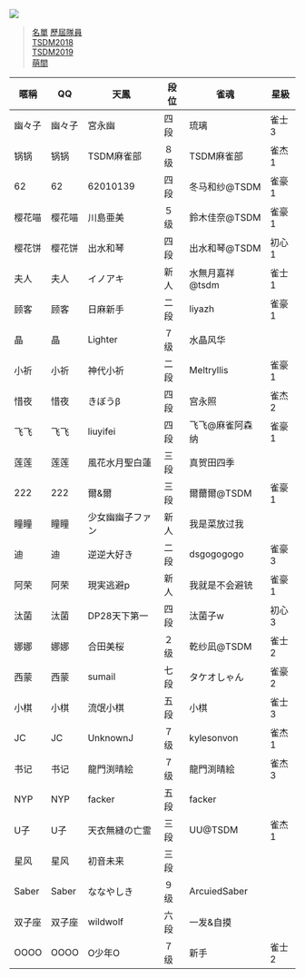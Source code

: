 ![](https://www.z4a.net/images/2018/08/01/u.png)  

>[名單](list.md)
>[歷屆隊員](member.md)  
>[TSDM2018](tsdm2018.md)  
>[TSDM2019](tsdm2019.md)  
>[萌間](moe.md)  

暱稱|QQ|天鳳|段位|雀魂|星級
-|-|-|-|-|-
幽々子|幽々子|宮永幽|四段|琉璃|雀士3
锅锅|锅锅|TSDM麻雀部|８级|TSDM麻雀部|雀杰1
62|62|62010139|四段|冬马和纱@TSDM|雀豪1
樱花喵|樱花喵|川島亜美|５级|鈴木佳奈@TSDM|雀豪1
樱花饼|樱花饼|出水和琴|四段|出水和琴@TSDM|初心1
夫人|夫人|イノアキ|新人|水無月嘉祥@tsdm|雀士1
顾客|顾客|日麻新手|二段|liyazh|雀豪1
晶|晶|Lighter|７级|水晶风华|
小祈|小祈|神代小祈|二段|Meltryllis|雀豪1
惜夜|惜夜|きぼうβ|四段|宫永照|雀杰2
飞飞|飞飞|liuyifei|四段|飞飞@麻雀阿森纳|雀豪1
莲莲|莲莲|風花水月聖白蓮|三段|真贺田四季|
222|222|爾&爾|三段|爾薾爾@TSDM|雀豪1
瞳瞳|瞳瞳|少女幽幽子ファン|新人|我是菜放过我|
迪|迪|逆逆大好き|二段|dsgogogogo|雀豪3
阿荣|阿荣|現実逃避p|新人|我就是不会避铳|雀豪1
汰菌|汰菌|DP28天下第一|四段|汰菌子w|初心3
娜娜|娜娜|合田美桜|２级|乾纱凪@TSDM|雀士2
西蒙|西蒙|sumail|七段|タケオしゃん|雀豪2
小棋|小棋|流氓小棋|五段|小棋|雀士3
JC|JC|UnknownJ|７级|kylesonvon|雀杰1
书记|书记|龍門渕晴絵|７级|龍門渕晴絵|雀杰3
NYP|NYP|facker|五段|facker|
U子|U子|天衣無縫の亡霊|三段|UU@TSDM|雀杰1
星风|星风|初音未来|三段||
Saber|Saber|ななやしき|９级|ArcuiedSaber|
双子座|双子座|wildwolf|六段|一发&自摸|
OOOO|OOOO|O少年O|７级|新手|雀士2
